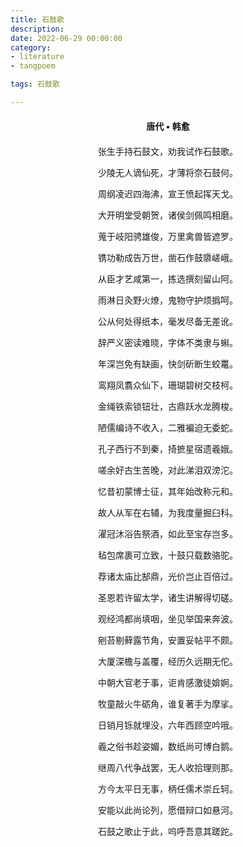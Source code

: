 ```yaml
---
title: 石鼓歌
description:
date: 2022-06-29 00:00:00
category:
- literature
- tangpoem

tags: 石鼓歌

---
```


<div id="poem-author">
唐代 • 韩愈
</div>
<div id="poem-body">
<p class="poem-paragraph">张生手持石鼓文，劝我试作石鼓歌。</p>
<p class="poem-paragraph">少陵无人谪仙死，才薄将奈石鼓何。</p>
<p class="poem-paragraph">周纲凌迟四海沸，宣王愤起挥天戈。</p>
<p class="poem-paragraph">大开明堂受朝贺，诸侯剑佩鸣相磨。</p>
<p class="poem-paragraph">蒐于岐阳骋雄俊，万里禽兽皆遮罗。</p>
<p class="poem-paragraph">镌功勒成告万世，凿石作鼓隳嵯峨。</p>
<p class="poem-paragraph">从臣才艺咸第一，拣选撰刻留山阿。</p>
<p class="poem-paragraph">雨淋日灸野火燎，鬼物守护烦撝呵。</p>
<p class="poem-paragraph">公从何处得纸本，毫发尽备无差讹。</p>
<p class="poem-paragraph">辞严义密读难晓，字体不类隶与蝌。</p>
<p class="poem-paragraph">年深岂免有缺画，快剑斫断生蛟鼍。</p>
<p class="poem-paragraph">鸾翔凤翥众仙下，珊瑚碧树交枝柯。</p>
<p class="poem-paragraph">金绳铁索锁钮壮，古鼎跃水龙腾梭。</p>
<p class="poem-paragraph">陋儒编诗不收入，二雅褊迫无委蛇。</p>
<p class="poem-paragraph">孔子西行不到秦，掎摭星宿遗羲娥。</p>
<p class="poem-paragraph">嗟余好古生苦晚，对此涕泪双滂沱。</p>
<p class="poem-paragraph">忆昔初蒙博士征，其年始改称元和。</p>
<p class="poem-paragraph">故人从军在右辅，为我度量掘臼科。</p>
<p class="poem-paragraph">濯冠沐浴告祭酒，如此至宝存岂多。</p>
<p class="poem-paragraph">毡包席裹可立致，十鼓只载数骆驼。</p>
<p class="poem-paragraph">荐诸太庙比郜鼎，光价岂止百倍过。</p>
<p class="poem-paragraph">圣恩若许留太学，诸生讲解得切磋。</p>
<p class="poem-paragraph">观经鸿都尚填咽，坐见举国来奔波。</p>
<p class="poem-paragraph">剜苔剔藓露节角，安置妥帖平不颇。</p>
<p class="poem-paragraph">大厦深檐与盖覆，经历久远期无佗。</p>
<p class="poem-paragraph">中朝大官老于事，讵肯感激徒媕婀。</p>
<p class="poem-paragraph">牧童敲火牛砺角，谁复著手为摩挲。</p>
<p class="poem-paragraph">日销月铄就埋没，六年西顾空吟哦。</p>
<p class="poem-paragraph">羲之俗书趁姿媚，数纸尚可博白鹅。</p>
<p class="poem-paragraph">继周八代争战罢，无人收拾理则那。</p>
<p class="poem-paragraph">方今太平日无事，柄任儒术崇丘轲。</p>
<p class="poem-paragraph">安能以此尚论列，愿借辩口如悬河。</p>
<p class="poem-paragraph">石鼓之歌止于此，呜呼吾意其蹉跎。</p>

</div>

<style>

#poem-author {
    width: 100%;
    text-align: center;
    margin: 20px 0;
    font-weight: bold;
}
#poem-body {
    width: 100%;
    text-align: center;
}
.poem-paragraph {
    font-family: "仿宋"
}

</style>